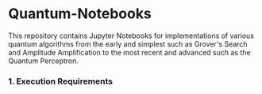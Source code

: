 # Quantum-Notebooks

This repository contains Jupyter Notebooks for implementations of various quantum algorithms from the early and simplest such as Grover's Search and Amplitude Amplification to the most recent and advanced such as the Quantum Perceptron.

### 1. Execution Requirements


